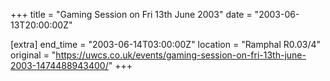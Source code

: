 +++
title = "Gaming Session on Fri 13th June 2003"
date = "2003-06-13T20:00:00Z"

[extra]
end_time = "2003-06-14T03:00:00Z"
location = "Ramphal R0.03/4"
original = "https://uwcs.co.uk/events/gaming-session-on-fri-13th-june-2003-1474488943400/"
+++



